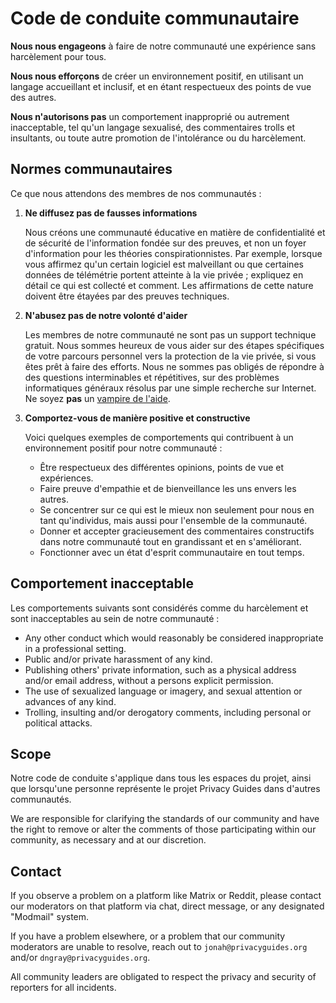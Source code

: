 # Code de conduite communautaire

**Nous nous engageons** à faire de notre communauté une expérience sans harcèlement pour tous.

**Nous nous efforçons** de créer un environnement positif, en utilisant un langage accueillant et inclusif, et en étant respectueux des points de vue des autres.

**Nous n'autorisons pas** un comportement inapproprié ou autrement inacceptable, tel qu'un langage sexualisé, des commentaires trolls et insultants, ou toute autre promotion de l'intolérance ou du harcèlement.

## Normes communautaires

Ce que nous attendons des membres de nos communautés :

1. **Ne diffusez pas de fausses informations**

      Nous créons une communauté éducative en matière de confidentialité et de sécurité de l'information fondée sur des preuves, et non un foyer d'information pour les théories conspirationnistes. Par exemple, lorsque vous affirmez qu'un certain logiciel est malveillant ou que certaines données de télémétrie portent atteinte à la vie privée ; expliquez en détail ce qui est collecté et comment. Les affirmations de cette nature doivent être étayées par des preuves techniques.

2. **N'abusez pas de notre volonté d'aider**

      Les membres de notre communauté ne sont pas un support technique gratuit. Nous sommes heureux de vous aider sur des étapes spécifiques de votre parcours personnel vers la protection de la vie privée, si vous êtes prêt à faire des efforts. Nous ne sommes pas obligés de répondre à des questions interminables et répétitives, sur des problèmes informatiques généraux résolus par une simple recherche sur Internet. Ne soyez **pas** un [vampire de l'aide](https://slash7.com/2006/12/22/vampires/).

3. **Comportez-vous de manière positive et constructive**

      Voici quelques exemples de comportements qui contribuent à un environnement positif pour notre communauté :

      - Être respectueux des différentes opinions, points de vue et expériences.
      - Faire preuve d'empathie et de bienveillance les uns envers les autres.
      - Se concentrer sur ce qui est le mieux non seulement pour nous en tant qu'individus, mais aussi pour l'ensemble de la communauté.
      - Donner et accepter gracieusement des commentaires constructifs dans notre communauté tout en grandissant et en s'améliorant.
      - Fonctionner avec un état d'esprit communautaire en tout temps.

## Comportement inacceptable

Les comportements suivants sont considérés comme du harcèlement et sont inacceptables au sein de notre communauté :

- Any other conduct which would reasonably be considered inappropriate in a professional setting.
- Public and/or private harassment of any kind.
- Publishing others' private information, such as a physical address and/or email address, without a persons explicit permission.
- The use of sexualized language or imagery, and sexual attention or advances of any kind.
- Trolling, insulting and/or derogatory comments, including personal or political attacks.

## Scope

Notre code de conduite s'applique dans tous les espaces du projet, ainsi que lorsqu'une personne représente le projet Privacy Guides dans d'autres communautés.

We are responsible for clarifying the standards of our community and have the right to remove or alter the comments of those participating within our community, as necessary and at our discretion.

## Contact

If you observe a problem on a platform like Matrix or Reddit, please contact our moderators on that platform via chat, direct message, or any designated "Modmail" system.

If you have a problem elsewhere, or a problem that our community moderators are unable to resolve, reach out to `jonah@privacyguides.org` and/or `dngray@privacyguides.org`.

All community leaders are obligated to respect the privacy and security of reporters for all incidents.
